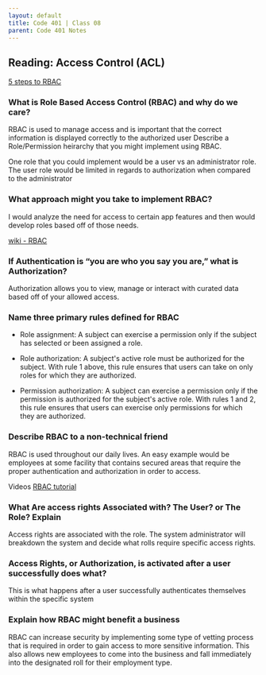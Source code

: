 ```yaml
---
layout: default
title: Code 401 | Class 08
parent: Code 401 Notes
---
```


## Reading: Access Control (ACL)

[5 steps to RBAC](https://www.csoonline.com/article/3060780/security/5-steps-to-simple-role-based-access-control.html)

### What is Role Based Access Control (RBAC) and why do we care?

RBAC is used to manage access and is important that the correct information is displayed correctly to the authorized user
Describe a Role/Permission heirarchy that you might implement using RBAC.

One role that you could implement would be a user vs an administrator role. The user role would be limited in regards to authorization when compared to the administrator

### What approach might you take to implement RBAC?

I would analyze the need for access to certain app features and then would develop roles based off of those needs.

[wiki - RBAC](https://en.wikipedia.org/wiki/Role-based_access_control)

### If Authentication is “you are who you say you are,” what is Authorization?

Authorization allows you to view, manage or interact with curated data based off of your allowed access.

### Name three primary rules defined for RBAC

* Role assignment: A subject can exercise a permission only if the subject has selected or been assigned a role.

* Role authorization: A subject's active role must be authorized for the subject. With rule 1 above, this rule ensures that users can take on only roles for which they are authorized.

* Permission authorization: A subject can exercise a permission only if the permission is authorized for the subject's active role. With rules 1 and 2, this rule ensures that users can exercise only permissions for which they are authorized.

### Describe RBAC to a non-technical friend

RBAC is used throughout our daily lives. An easy example would be employees at some facility that contains secured areas that require the proper authentication and authorization in order to access.  

Videos [RBAC tutorial](https://www.youtube.com/watch?v=C4NP8Eon3cA)

### What Are access rights Associated with? The User? or The Role? Explain

Access rights are associated with the role. The system administrator will breakdown the system and decide what rolls require specific access rights.

### Access Rights, or Authorization, is activated after a user successfully does what?

This is what happens after a user successfully authenticates themselves within the specific system

### Explain how RBAC might benefit a business

RBAC can increase security by implementing some type of vetting process that is required in order to gain access to more sensitive information. This also allows new employees to come into the business and fall immediately into the designated roll for their employment type.

